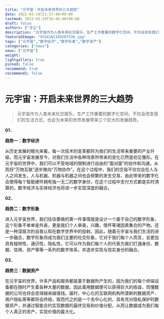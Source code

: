 ```yaml
---
title: "元宇宙：开启未来世界的三大趋势"
date: 2022-03-24T21:57:40+08:00
lastmod: 2022-03-24T16:45:40+08:00
draft: false
authors: ["浮尘"]
description: "元宇宙作为人类未来社交娱乐，生产工作重要的数字化空间，不仅会改变我们的生活方式，也会为未来的世界发展带来三个巨大的发展趋势。"
featuredImage: "VCG41N1189207536.jpg"
tags: ["元宇宙","数字经济","数字形象","数字资产"]
categories: ["news"]
news: ["元宇宙"]
weight: 
lightgallery: true
pinned: false
recommend: true
recommend1: false
---
```


# 元宇宙：开启未来世界的三大趋势



> 元宇宙作为人类未来社交娱乐，生产工作重要的数字化空间，不仅会改变我们的生活方式，也会为未来的世界发展带来三个巨大的发展趋势。

**01．**

**趋势一：数字经济**

从历史发展的眼光来看，每一次技术的变革都将为我们的生活带来重要的产业升级，而元宇宙发展至今，对我们生活中各种场景所带来的变化已然是初见雏形。在元宇宙的世界中，我们可以不受地域的限制进行自由的“面对面”的协作和沟通，从而将“万物互联”逐步推向“万物协作”。在这个过程中，我们的交易不仅仅会在人与人之间发生，人与机器、机器与机器之间也会频繁的发生交易，由此带来的数字化会使得每个智能硬件拥有独一无二的数字身份，在这个过程中支付方式都是实时清算的，数字经济与实体经济也将进一步实现深度的融合。



**02．**

**趋势二：数字形象**

进入元宇宙世界，我们往往要做的第一件事情就是设计一个属于自己的数字形象，这个形象不单单是外表，更是我们个人审美，兴趣，情怀等诸因素集合的产物，还是一种深层次的自我认知在数字世界中的投射。因此，随着元宇宙与我们生活的进一步融合，数字形象将成为我们主要的社交形象，它对于我们每个人而言，会更加具有独特性，通识性，隐私性，它可以作为我们每个人的代表为我们打通身份、数据、信用、资产等等一系列的数字体系，并逐步实现与现实身份的融合。


**03．**

**趋势三：数据资产**

在元宇宙的世界，许多产品和服务都是基于数据所产生的，因为我们的每个终端设备都在随时产生着各种大量的数据，因此善用数据便可以获得巨大的收益，而懂数据的公司也将会变得越来越值钱。届时，中心化的互联网机构所垄断的数据资产、用户隐私等等都将会终结，取而代之的是一个去中心化的，具有充分隐私保护的数据资产，并通过智能合约实现数据的最终交易和价值分配，从而让数据成为我们每个人真正的资产，实现价值的最大化。

